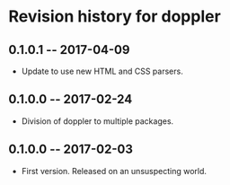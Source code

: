 # Revision history for doppler

## 0.1.0.1  -- 2017-04-09

* Update to use new HTML and CSS parsers.

## 0.1.0.0  -- 2017-02-24

* Division of doppler to multiple packages.

## 0.1.0.0  -- 2017-02-03

* First version. Released on an unsuspecting world.
